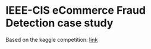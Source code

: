 # IEEE-CIS eCommerce Fraud Detection case study
Based on the kaggle competition: [link](https://www.kaggle.com/c/ieee-fraud-detection)

